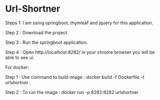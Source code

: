 # Url-Shortner

Steps 1: I am using springboot, thymleaf and jquery for this application.

Step  2 : Download the project.

Step 3 : Run the springboot application.

Step  4 : Open http://localhost:8282/ in your chrome browser you will be able to see ui.

For docker:

Step 1 : Use command to build image : docker build -f Dockerfile -t urlshortner . 

Step 2 : To run the image : docker run -p  8282:8282 urlshortner
